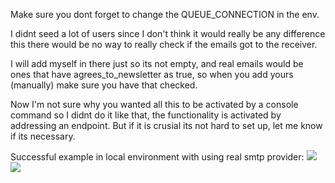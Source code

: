 Make sure you dont forget to change the QUEUE_CONNECTION in the env.

I didnt seed a lot of users since I don't think it would really be
 any difference this there would be no way to really check
 if the emails got to the receiver. 
 
 I will add myself in there just so its not empty, and real emails
  would be ones that have agrees_to_newsletter as true, so when you add yours (manually)
   make sure you have that checked.
   
Now I'm not sure why you wanted all this to be activated by a console command
so I didnt do it like that, the functionality is activated by addressing an endpoint.
But if it is crusial its not hard to set up, let me know if its necessary.
 
 
 Successful example in local environment with using real smtp provider:
<img src="https://i.imgur.com/Hjs8acl.png"></img>
<img src="https://i.imgur.com/Anu78yZ.png"></img>
